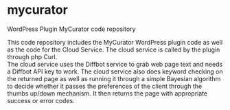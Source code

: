 # mycurator
WordPress Plugin MyCurator code repository

This code repository includes the MyCurator WordPress plugin code as well as the code for the Cloud Service.  The cloud service is called by the plugin through php Curl.  
The cloud service uses the Diffbot service to grab web page text and needs a Diffbot API key to work.  The cloud service also does keyword checking on the returned page as well as running it through a simple Bayesian algorithm to decide whether it passes the preferences of the client through the thumbs up/down mechanism.  It then returns the page with appropriate success or error codes.
